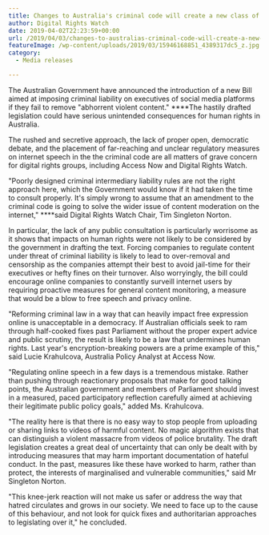 ```yaml
---
title: Changes to Australia's criminal code will create a new class of internet censorship
author: Digital Rights Watch
date: 2019-04-02T22:23:59+00:00
url: /2019/04/03/changes-to-australias-criminal-code-will-create-a-new-class-of-internet-censorship/
featureImage: /wp-content/uploads/2019/03/15946168851_4389317dc5_z.jpg
category:
  - Media releases

---
```

The Australian Government have announced the introduction of a new Bill aimed at imposing criminal liability on executives of social media platforms if they fail to remove "abhorrent violent content." ****The hastily drafted legislation could have serious unintended consequences for human rights in Australia.


The rushed and secretive approach, the lack of proper open, democratic debate, and the placement of far-reaching and unclear regulatory measures on internet speech in the the criminal code are all matters of grave concern for digital rights groups, including Access Now and Digital Rights Watch.


"Poorly designed criminal intermediary liability rules are not the right approach here, which the Government would know if it had taken the time to consult properly. It's simply wrong to assume that an amendment to the criminal code is going to solve the wider issue of content moderation on the internet," ****said Digital Rights Watch Chair, Tim Singleton Norton.


In particular, the lack of any public consultation is particularly worrisome as it shows that impacts on human rights were not likely to be considered by the government in drafting the text. Forcing companies to regulate content under threat of criminal liability is likely to lead to over-removal and censorship as the companies attempt their best to avoid jail-time for their executives or hefty fines on their turnover. Also worryingly, the bill could encourage online companies to constantly surveill internet users by requiring proactive measures for general content monitoring, a measure that would be a blow to free speech and privacy online.


"Reforming criminal law in a way that can heavily impact free expression online is unacceptable in a democracy. If Australian officials seek to ram through half-cooked fixes past Parliament without the proper expert advice and public scrutiny, the result is likely to be a law that undermines human rights. Last year's encryption-breaking powers are a prime example of this," said Lucie Krahulcova, Australia Policy Analyst at Access Now.


"Regulating online speech in a few days is a tremendous mistake. Rather than pushing through reactionary proposals that make for good talking points, the Australian government and members of Parliament should invest in a measured, paced participatory reflection carefully aimed at achieving their legitimate public policy goals," added Ms. Krahulcova.


"The reality here is that there is no easy way to stop people from uploading or sharing links to videos of harmful content. No magic algorithm exists that can distinguish a violent massacre from videos of police brutality. The draft legislation creates a great deal of uncertainty that can only be dealt with by introducing measures that may harm important documentation of hateful conduct. In the past, measures like these have worked to harm, rather than protect, the interests of marginalised and vulnerable communities," said Mr Singleton Norton.


"This knee-jerk reaction will not make us safer or address the way that hatred circulates and grows in our society. We need to face up to the cause of this behaviour, and not look for quick fixes and authoritarian approaches to legislating over it," he concluded.
